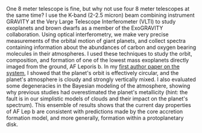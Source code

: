 One 8 meter telescope is fine, but why not use four 8 meter telescopes at the same time? I use the K-band (2-2.5 micron) beam combining instrument GRAVITY at the Very Large Telescope Interferometer (VLTI) to study exoplanets and brown dwarfs as a member of the ExoGRAVITY collaboration. Using optical interferometry, we make very precise measurements of the orbital motion of giant planets, and collect spectra containing information about the abundances of carbon and oxygen bearing molecules in their atmospheres. I used these techniques to study the orbit, composition, and formation of one of the lowest mass exoplanets directly imaged from the ground, AF Leporis b. In my <a href="https://arxiv.org/abs/2411.05917">first author paper on the system</a>, I showed that the planet's orbit is effectively circular, and the planet's atmosphere is cloudy and strongly vertically mixed. I also evaluated some degeneracies in the Bayesian modeling of the atmosphere, showing why previous studies had overestimated the planet's metallicity (hint: the fault is in our simplistic models of clouds and their impact on the planet's spectrum). This ensemble of results shows that the current day properties of AF Lep b are consistent with predictions made by the core accretion formation model, and more generally, formation within a protoplanetary disk.